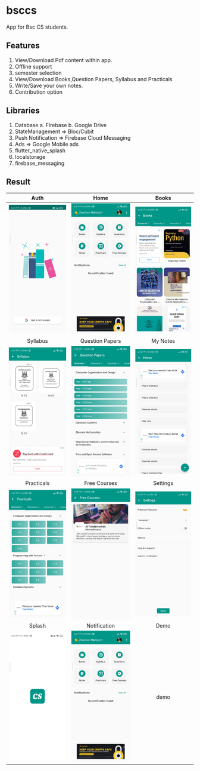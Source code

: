 # bsccs

App for Bsc CS students.

## Features
1. View/Download Pdf content within app.
2. Offline support
3. semester selection
4. View/Download Books,Question Papers, Syllabus and Practicals
5. Write/Save your own notes.
6. Contribution option

## Libraries
1. Database 
  a. Firebase
  b. Google Drive
2. StateManagement => Bloc/Cubit  
3. Push Notification => Firebase Cloud Messaging
4. Ads => Google Mobile ads
5. flutter_native_splash
6. localstorage
7. firebase_messaging



## Result

| Auth          |                     Home                  |   Books                |
|:---------------------------:|:---------------------------:|:---------------------------:|
| <img src="screenshots/auth.jpg" width="200"/> | <img src="screenshots/home.jpg" width="200"/> | <img src="screenshots/books.jpg" width="200"/> | 
| Syllabus          |                     Question Papers                  |   My Notes   |
| <img src="screenshots/syllabus.jpg" width="200"/> | <img src="screenshots/question_papers.jpg" width="200"/> | <img src="screenshots/notes.jpg" width="200"/> | 
| Practicals | Free Courses | Settings |
| <img src="screenshots/practicals.jpg" width="200"/> | <img src="screenshots/free_courses.jpg" width="200"/> | <img src="screenshots/settings.jpg" width="200"/> | 
|   Splash          |         Notification         |       Demo         |
| <img src="screenshots/splash.jpg" width="200"/> | <img src="screenshots/home.jpg" width="200"/> | demo | 



